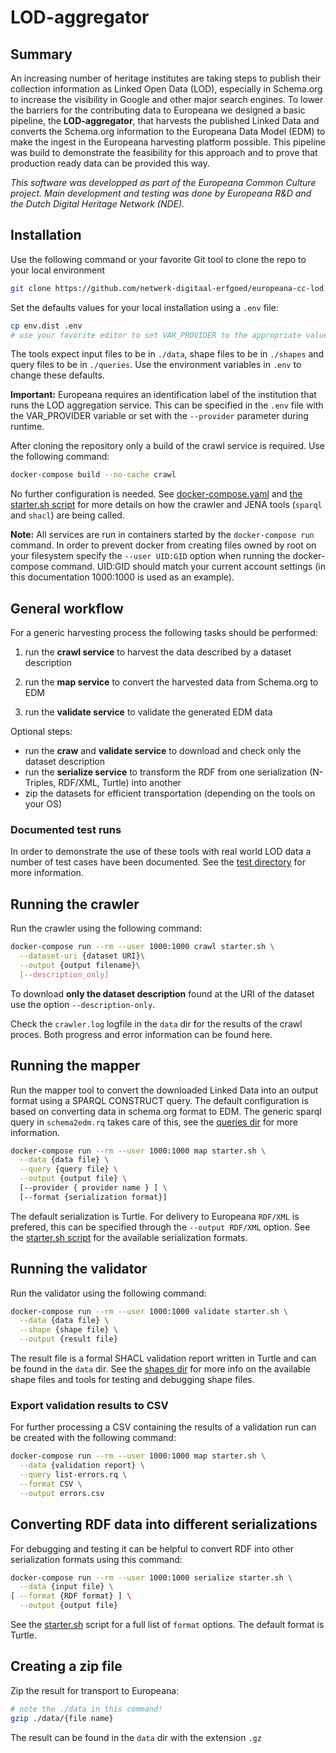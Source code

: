# LOD-aggregator

## Summary

An increasing number of heritage institutes are taking steps to publish their collection information as Linked Open Data (LOD), especially in Schema.org to increase the visibility in Google and other major search engines. To lower the barriers for the contributing data to Europeana we designed a basic pipeline, the **LOD-aggregator**, that harvests the published Linked Data and converts the Schema.org information to the Europeana Data Model (EDM) to make the ingest in the Europeana harvesting platform possible. This pipeline was build to demonstrate the feasibility for this approach and to prove that production ready data can be provided this way.

_This software was developped as part of the Europeana Common Culture project. Main development and testing was done by Europeana R&D and the Dutch Digital Heritage Network (NDE)._

## Installation

Use the following command or your favorite Git tool to clone the repo to your local environment

```bash
git clone https://github.com/netwerk-digitaal-erfgoed/europeana-cc-lod.git
```

Set the defaults values for your local installation using a `.env` file:

```bash
cp env.dist .env
# use your favorite editor to set VAR_PROVIDER to the appropriate value in `.env`
```

The tools expect input files to be in `./data`, shape files to be in `./shapes` and query files to be in `./queries`. Use the environment variables in `.env` to change these defaults.

**Important:** Europeana requires an identification label of the institution that runs the LOD aggregation service. This can be specified in the `.env` file with the VAR_PROVIDER variable or set with the `--provider` parameter during runtime.

After cloning the repository only a build of the crawl service is required. Use the following command:

```bash
docker-compose build --no-cache crawl
```

No further configuration is needed. See [docker-compose.yaml](./docker-compose.yaml) and [the starter.sh script](./scripts/starter) for more details on how the crawler and JENA tools (`sparql` and `shacl`) are being called.

**Note:**
All services are run in containers started by the `docker-compose run` command. In order to prevent docker from creating files owned by root on your filesystem specify the `--user UID:GID` option when running the docker-compose command. UID:GID should match your current account settings (in this documentation 1000:1000 is used as an example).

## General workflow

For a generic harvesting process the following tasks should be performed:

1. run the **crawl service** to harvest the data described by a dataset description

2. run the **map service** to convert the harvested data from Schema.org to EDM

3. run the **validate service** to validate the generated EDM data

Optional steps:

- run the **craw** and **validate service** to download and check only the dataset description
- run the **serialize service** to transform the RDF from one serialization (N-Triples, RDF/XML, Turtle) into another
- zip the datasets for efficient transportation (depending on the tools on your OS)

### Documented test runs

In order to demonstrate the use of these tools with real world LOD data a number of test cases have been documented. See the [test directory](./test) for more information.

## Running the crawler

Run the crawler using the following command:

```bash
docker-compose run --rm --user 1000:1000 crawl starter.sh \
  --dataset-uri {dataset URI}\
  --output {output filename}\
  [--description_only]
```

To download **only the dataset description** found at the URI of the dataset use the option `--description-only`.

Check the `crawler.log` logfile in the `data` dir for the results of the crawl proces. Both progress and error information can be found here.

## Running the mapper

Run the mapper tool to convert the downloaded Linked Data into an output format using a SPARQL CONSTRUCT query. The default configuration is based on converting data in schema.org format to EDM. The generic sparql query in `schema2edm.rq` takes care of this, see the [queries dir](./queries) for more information.

```bash
docker-compose run --rm --user 1000:1000 map starter.sh \
  --data {data file} \
  --query {query file} \
  --output {output file} \
  [--provider { provider name } ] \
  [--format {serialization format}]
```

The default serialization is Turtle. For delivery to Europeana `RDF/XML` is prefered, this can be specified through the `--output RDF/XML` option. See the [starter.sh script](./scripts/starter.sh) for the available serialization formats.

## Running the validator

Run the validator using the following command:

```bash
docker-compose run --rm --user 1000:1000 validate starter.sh \
  --data {data file} \
  --shape {shape file} \
  --output {result file}
```

The result file is a formal SHACL validation report written in Turtle and can be found in the `data` dir. See the [shapes dir](./shapes) for more info on the available shape files and tools for testing and debugging shape files.

### Export validation results to CSV

For further processing a CSV containing the results of a validation run can be created with the following command:

```bash
docker-compose run --rm --user 1000:1000 map starter.sh \
  --data {validation report} \
  --query list-errors.rq \
  --format CSV \
  --output errors.csv
```

## Converting RDF data into different serializations

For debugging and testing it can be helpful to convert RDF into other serialization formats using this command:

```bash
docker-compose run --rm --user 1000:1000 serialize starter.sh \
  --data {input file} \
[ --format {RDF format} ] \
  --output {output file}
```

See the [starter.sh](./scripts/starter.sh) script for a full list of `format` options. The default format is Turtle.

## Creating a zip file

Zip the result for transport to Europeana:

```bash
# note the ./data in this command!
gzip ./data/{file name}
```

The result can be found in the `data` dir with the extension `.gz`
